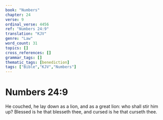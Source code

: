 ```yaml
---
book: "Numbers"
chapter: 24
verse: 9
ordinal_verse: 4456
ref: "Numbers 24:9"
translation: "KJV"
genre: "Law"
word_count: 31
topics: []
cross_references: []
grammar_tags: []
thematic_tags: [benediction]
tags: ["Bible","KJV","Numbers"]
---
```


# Numbers 24:9

He couched, he lay down as a lion, and as a great lion: who shall stir him up? Blessed is he that blesseth thee, and cursed is he that curseth thee.
